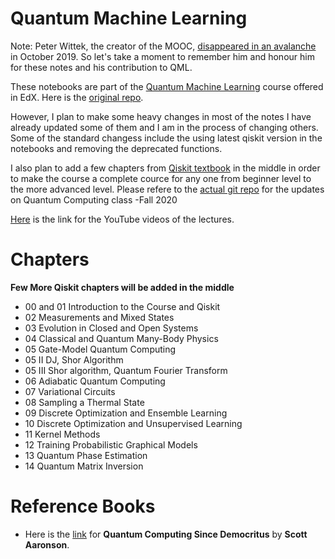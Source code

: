 # Quantum Machine Learning

Note: Peter Wittek, the creator of the MOOC, [disappeared in an avalanche](https://www.cbc.ca/news/canada/toronto/peter-wittek-trisul-rescue-1.5305924) in October 2019. So let's take a moment to remember him and honour him for these notes and his contribution to QML.

These notebooks are part of the [Quantum Machine Learning](https://www.edx.org/course/quantum-machine-learning) course offered in EdX. Here is the [original repo](https://gitlab.com/qosf/qml-mooc). 

However, I plan to make some heavy changes in most of the notes I have already updated some of them and I am in the process of changing others. Some of the standard changess include the using latest qiskit version in the notebooks and removing the deprecated functions.

I also plan to add a few chapters from [Qiskit textbook](https://qiskit.org/textbook/preface.html) in the middle in order to make the course a complete cource for any one from beginner level to the more advanced level.  Please refere to the [actual git repo](https://github.com/anpaschool/QC-School-Fall2020) for the updates on Quantum Computing class -Fall 2020

[Here](https://www.youtube.com/watch?v=QtWCmO_KIlg&list=PLmRxgFnCIhaMgvot-Xuym_hn69lmzIokg) is the link for the YouTube videos of the lectures.

# Chapters 

**Few More Qiskit chapters will be added in the middle**
* 00 and 01 Introduction to the Course and Qiskit 
* 02 Measurements and Mixed States
* 03 Evolution in Closed and Open Systems
* 04 Classical and Quantum Many-Body Physics
* 05 Gate-Model Quantum Computing
* 05 II  DJ, Shor Algorithm
* 05 III Shor algorithm, Quantum Fourier Transform
* 06 Adiabatic Quantum Computing
* 07 Variational Circuits
* 08 Sampling a Thermal State
* 09 Discrete Optimization and Ensemble Learning
* 10 Discrete Optimization and Unsupervised Learning
* 11 Kernel Methods
* 12 Training Probabilistic Graphical Models
* 13 Quantum Phase Estimation
* 14 Quantum Matrix Inversion


# Reference Books

* Here is the [link](https://www.scottaaronson.com/democritus/) for **Quantum Computing Since Democritus** by **Scott Aaronson**.
